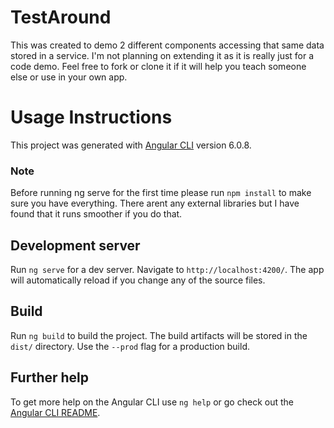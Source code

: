 # TestAround

This was created to demo 2 different components accessing that same data stored in a service. I'm not planning on extending it as it is really
just for a code demo. Feel free to fork or clone it if it will help you teach someone else or use in your own app. 

# Usage Instructions

This project was generated with [Angular CLI](https://github.com/angular/angular-cli) version 6.0.8.

### Note
Before running ng serve for the first time please run `npm install` to make sure you have everything.
There arent any external libraries but I have found that it runs smoother if you do that.

## Development server



Run `ng serve` for a dev server. Navigate to `http://localhost:4200/`. The app will automatically reload if you change any of the source files.

## Build

Run `ng build` to build the project. The build artifacts will be stored in the `dist/` directory. Use the `--prod` flag for a production build.


## Further help

To get more help on the Angular CLI use `ng help` or go check out the [Angular CLI README](https://github.com/angular/angular-cli/blob/master/README.md).
